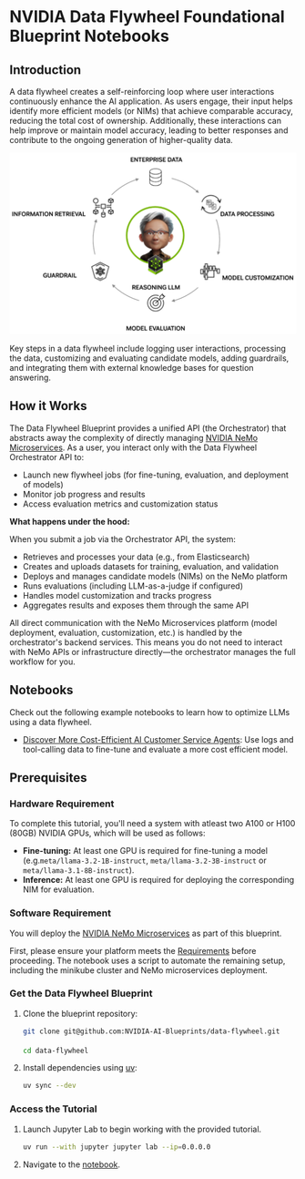# NVIDIA Data Flywheel Foundational Blueprint Notebooks

## Introduction

A data flywheel creates a self-reinforcing loop where user interactions continuously enhance the AI application. As users engage, their input helps identify more efficient models (or NIMs) that achieve comparable accuracy, reducing the total cost of ownership. Additionally, these interactions can help improve or maintain model accuracy, leading to better responses and contribute to the ongoing generation of higher-quality data.

![Data Flywheel](./img/dfw-diagram.png)

Key steps in a data flywheel include logging user interactions, processing the data, customizing and evaluating candidate models, adding guardrails, and integrating them with external knowledge bases for question answering.

## How it Works

The Data Flywheel Blueprint provides a unified API (the Orchestrator) that abstracts away the complexity of directly managing [NVIDIA NeMo Microservices](https://docs.nvidia.com/nemo/microservices/latest/about/index.html). As a user, you interact only with the Data Flywheel Orchestrator API to:

- Launch new flywheel jobs (for fine-tuning, evaluation, and deployment of models)
- Monitor job progress and results
- Access evaluation metrics and customization status

**What happens under the hood:**  

When you submit a job via the Orchestrator API, the system:
- Retrieves and processes your data (e.g., from Elasticsearch)
- Creates and uploads datasets for training, evaluation, and validation
- Deploys and manages candidate models (NIMs) on the NeMo platform
- Runs evaluations (including LLM-as-a-judge if configured)
- Handles model customization and tracks progress
- Aggregates results and exposes them through the same API

All direct communication with the NeMo Microservices platform (model deployment, evaluation, customization, etc.) is handled by the orchestrator's backend services. This means you do not need to interact with NeMo APIs or infrastructure directly—the orchestrator manages the full workflow for you.

## Notebooks

Check out the following example notebooks to learn how to optimize LLMs using a data flywheel.

- [Discover More Cost-Efficient AI Customer Service Agents](./data-flywheel-bp-tutorial.ipynb): Use logs and tool-calling data to fine-tune and evaluate a more cost efficient model.

## Prerequisites

### Hardware Requirement

To complete this tutorial, you'll need a system with atleast two A100 or H100 (80GB) NVIDIA GPUs, which will be used as follows:

- **Fine-tuning:** At least one GPU is required for fine-tuning a model (e.g.`meta/llama-3.2-1B-instruct`, `meta/llama-3.2-3B-instruct` or `meta/llama-3.1-8B-instruct`).
- **Inference:** At least one GPU is required for deploying the corresponding NIM for evaluation.

### Software Requirement

You will deploy the [NVIDIA NeMo Microservices](https://docs.nvidia.com/nemo/microservices/latest/about/index.html) as part of this blueprint.

First, please ensure your platform meets the [Requirements](https://docs.nvidia.com/nemo/microservices/latest/get-started/platform-prereq.html#requirements) before proceeding. The notebook uses a script to automate the remaining setup, including the minikube cluster and NeMo microservices deployment.


### Get the Data Flywheel Blueprint

1. Clone the blueprint repository:

   ```sh
   git clone git@github.com:NVIDIA-AI-Blueprints/data-flywheel.git

   cd data-flywheel
   ```

2. Install dependencies using [uv](https://docs.astral.sh/uv/getting-started/installation/):

   ```sh
   uv sync --dev
   ```

### Access the Tutorial

1. Launch Jupyter Lab to begin working with the provided tutorial.

   ```bash
   uv run --with jupyter jupyter lab --ip=0.0.0.0
   ```

2. Navigate to the [notebook](#notebooks).
